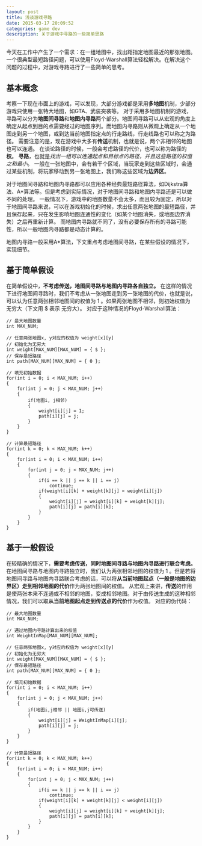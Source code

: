 ```yaml
---
layout: post
title: 浅谈游戏寻路
date: 2015-03-17 20:09:52
categories: game dev 
description: 关于游戏中寻路的一些简单思路
---
```



今天在工作中产生了一个需求：在一组地图中，找出距指定地图最近的那张地图。一个很典型最短路径问题，可以使用Floyd-Warshall算法轻松解决。在解决这个问题的过程中，对游戏寻路进行了一些简单的思考。

## 基本概念
考察一下现在市面上的游戏，可以发现，大部分游戏都是采用**多地图**机制，少部分游戏只使用一张特大地图，如GTA、武装突袭等。
对于采用多地图机制的游戏，寻路可以分为**地图间寻路**和**地图内寻路**两个部分。地图间寻路可以从宏观的角度上确定从起点到目的点需要经过的地图序列。而地图内寻路则从微观上确定从一个地图走到另一个地图，或到达当前地图指定点的行走路线，行走线路也可以称之为路径。
需要注意的是，现在游戏中大多有**传送**机制，也就是说，两个非相邻的地图也可以连通。
在谈论路径的时候，一般会考虑路径的代价，也可以称为路径的**权**。
**寻路**，也就是*找出一组可以连通起点和目标点的路径，并且这些路径的权值之和最小*。
一般在一张地图中，会有若干个区域，当玩家走到这些区域时，会通过某些机制，将玩家移动到另一张地图上，我们称这些区域为**边界区**。

对于地图间寻路和地图内寻路都可以应用各种经典最短路径算法，如Dijkstra算法、A*算法等。但是考虑到实际情况，对于地图间寻路和地图内寻路还是可以做不同的处理。
一般情况下，游戏中的地图数量不会太多，而且较为固定，所以对于地图间寻路来说，可以在游戏初始化的时候，求出任意两张地图的最短路径，并且保存起来，只在发生影响地图连通性的变化（如某个地图消失，或地图边界消失）之后再重新计算。
而地图内寻路就不同了，没有必要保存所有的寻路可能性，所以一般地图内寻路都是动态计算的。

地图内寻路一般采用A*算法，下文重点考虑地图间寻路，在某些假设的情况下，实现细节。

## 基于简单假设
在简单假设中，**不考虑传送，地图间寻路与地图内寻路各自独立。**
在这样的情况下进行地图间寻路时，我们不考虑从一张地图走到另一张地图的代价，也就是说，可以认为任意两张相邻地图间的权值为 1 。如果两张地图不相邻，则初始权值为 无穷大（下文用 $ 表示 无穷大）。
对应于这种情况的Floyd-Warshall算法：

```
// 最大地图数量
int MAX_NUM;

// 任意两张地图x, y对应的权值为 weight[x][y]
// 初始化为无穷大
int weight[MAX_NUM][MAX_NUM] = { $ };
// 保存最短路径
int path[MAX_NUM][MAX_NUM] = { 0 };

// 填充初始数据
for(int i = 0; i < MAX_NUM; i++)
{
	for(int j = 0; j < MAX_NUM; j++)
	{
		if(地图i, j相邻)
		{
			weight[i][j] = 1;
            path[i][j] = j;
		}
	}
}

// 计算最短路径
for(int k = 0; k < MAX_NUM; k++)
{
	for(int i = 0; i < MAX_NUM; i++)
	{
		for(int j = 0; j < MAX_NUM; j++)
		{
            if(i == k || j == k || i == j)
                continue;
			if(weight[i][k] + weight[k][j] < weight[i][j])
			{
				weight[i][j] = weight[i][k] + weight[k][j];
                path[i][j] = path[i][k];
			}
		}
	}
}
```

## 基于一般假设
在较精确的情况下，**需要考虑传送，同时地图间寻路与地图内寻路进行联合考虑。**
在地图间寻路与地图内寻路独立时，我们认为两张相邻地图的权值为 1 。但是若将地图间寻路与地图内寻路联合考虑的话，可以将**从当前地图起点（一般是地图的边界区）走到相邻地图的代价**作为两张地图间的权值。
从宏观上来讲，**传送**的作用是使两张本来不连通或不相邻的地图，变成相邻地图。对于由传送生成的这种相邻情况，我们可以取**从当前地图起点走到传送点的代价**作为权值。
对应的伪代码：

```
// 最大地图数量
int MAX_NUM;

// 通过地图内寻路计算出来的权值
int WeightInMap[MAX_NUM][MAX_NUM];

// 任意两张地图x, y对应的权值为 weight[x][y]
// 初始化为无穷大
int weight[MAX_NUM][MAX_NUM] = { $ };
// 保存最短路径
int path[MAX_NUM][MAX_NUM] = { 0 };

// 填充初始数据
for(int i = 0; i < MAX_NUM; i++)
{
	for(int j = 0; j < MAX_NUM; j++)
	{
		if(地图i,j相邻 || 地图i,j可传送)
		{
			weight[i][j] = WeightInMap[i][j];
            path[i][j] = j;
		}
	}
}

// 计算最短路径
for(int k = 0; k < MAX_NUM; k++)
{
	for(int i = 0; i < MAX_NUM; i++)
	{
		for(int j = 0; j < MAX_NUM; j++)
		{
			if(i == k || j == k || i == j)
                continue;
            if(weight[i][k] + weight[k][j] < weight[i][j])
            {
                weight[i][j] = weight[i][k] + weight[k][j];
                path[i][j] = path[i][k];
            }
		}
	}
}
```